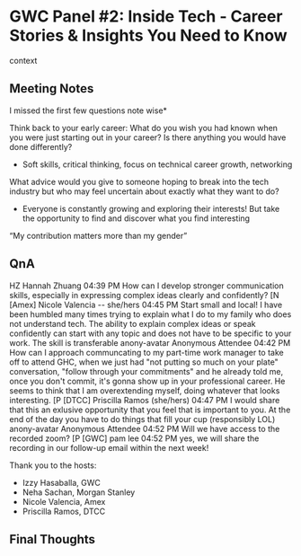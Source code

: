 # GWC Panel #2: Inside Tech - Career Stories & Insights You Need to Know
context

## Meeting Notes
I missed the first few questions note wise*

Think back to your early career: What do you wish you had known when you were just starting out in your career? Is there anything you would have done differently?
- Soft skills, critical thinking, focus on technical career growth, networking

What advice would you give to someone hoping to break into the tech industry but who may feel uncertain about exactly what they want to do?
- Everyone is constantly growing and exploring their interests! But take the opportunity to find and discover what you find interesting 

“My contribution matters more than my gender”





## QnA
HZ
Hannah Zhuang
04:39 PM
How can I develop stronger communication skills, especially in expressing complex ideas clearly and confidently?
[N
[Amex] Nicole Valencia -- she/hers
04:45 PM
Start small and local! I have been humbled many times trying to explain what I do to my family who does not understand tech. The ability to explain complex ideas or speak confidently can start with any topic and does not have to be specific to your work. The skill is transferable
anony-avatar
Anonymous Attendee
04:42 PM
How can I approach communcating to my part-time work manager to take off to attend GHC, when we just had "not putting so much on your plate" conversation, "follow through your commitments" and he already told me, once you don't commit, it's gonna show up in your professional career. He seems to think that I am overextending myself, doing whatever that looks interesting.
[P
[DTCC] Priscilla Ramos (she/hers)
04:47 PM
I would share that this an exlusive opportunity that you feel that is important to you. At the end of the day you have to do things that fill your cup (responsibly LOL)
anony-avatar
Anonymous Attendee
04:52 PM
Will we have access to the recorded zoom?
[P
[GWC] pam lee
04:52 PM
yes, we will share the recording in our follow-up email within the next week!



Thank you to the hosts:
- Izzy Hasaballa, GWC
- Neha Sachan, Morgan Stanley
- Nicole Valencia, Amex
- Priscilla Ramos, DTCC

## Final Thoughts
